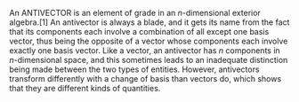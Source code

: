 An ANTIVECTOR is an element of grade in an _n_-dimensional exterior algebra.[1] An antivector is always a blade, and it gets its name from the fact that its components each involve a combination of all except one basis vector, thus being the opposite of a vector whose components each involve exactly one basis vector. Like a vector, an antivector has _n_ components in _n_-dimensional space, and this sometimes leads to an inadequate distinction being made between the two types of entities. However, antivectors transform differently with a change of basis than vectors do, which shows that they are different kinds of quantities.
